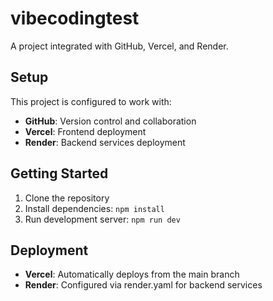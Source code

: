 # vibecodingtest

A project integrated with GitHub, Vercel, and Render.

## Setup

This project is configured to work with:
- **GitHub**: Version control and collaboration
- **Vercel**: Frontend deployment
- **Render**: Backend services deployment

## Getting Started

1. Clone the repository
2. Install dependencies: `npm install`
3. Run development server: `npm run dev`

## Deployment

- **Vercel**: Automatically deploys from the main branch
- **Render**: Configured via render.yaml for backend services
